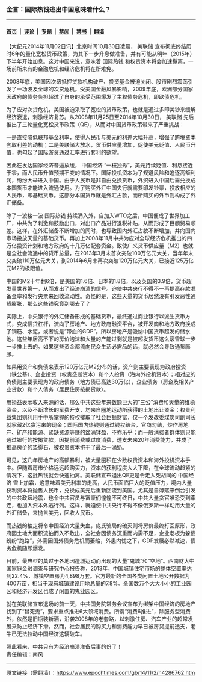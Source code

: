 ### 金言：国际热钱逃出中国意味着什么？

---

#### [首页](../../../..?n4286762) &nbsp;|&nbsp; [评论](../../../../../epoch-comment?n4286762) &nbsp;|&nbsp; [专题](../../../../../epoch-special?n4286762) &nbsp;|&nbsp; [禁闻](../../../../../epoch-news?n4286762) &nbsp;|&nbsp; [禁书](../../../../../books?n4286762) &nbsp;|&nbsp; [翻墙](https://github.com/gfw-breaker/nogfw/blob/master/README.md?n4286762)


<div class="post_content" id="artbody" itemprop="articleBody">
 <!-- article content begin -->
 <p>
  【大纪元2014年11月02日讯】北京时间10月30日凌晨，
  <ok href="https://www.epochtimes.com/gb/tag/%E7%BE%8E%E8%81%94%E5%82%A8.html">
   美联储
  </ok>
  宣布彻底终结历时6年的量化宽松货币政策，为其下一步升息做准备，并有可能从明年（2015年）下半年开始加息。这对中国来说，意味着
  <ok href="https://www.epochtimes.com/gb/tag/%E5%9B%BD%E9%99%85%E7%83%AD%E9%92%B1.html">
   国际热钱
  </ok>
  和权贵资本将会加速撤离，一场前所未有的金融危机和经济危机将在所难免。
 </p>
 <p>
  2008年底，美国因次级抵押贷款机构破产、投资基金被迫关闭、股市剧烈震荡引发了一场波及全球的次贷危机。受美国金融风暴影响，2009年底，欧洲部分国家因政府的债务负担超过了自身的承受范围爆发了主权债务危机，即欧债危机。
 </p>
 <p>
  为了应对次贷危机，美国被迫采取了宽松的货币政策，也就是通过多印美钞来缓解经济衰退，刺激经济复苏。从2008年11月25日至2014年10月30日，
  <ok href="https://www.epochtimes.com/gb/tag/%E7%BE%8E%E8%81%94%E5%82%A8.html">
   美联储
  </ok>
  先后推出了三轮量化宽松货币政策（QE），从而对中国货币政策带来了严重挑战：
 </p>
 <p>
  一是直接降低联邦基金利率，使得人民币与美元的利差大幅升高，增强了跨境资本套取利差的动机；二是美联储大放水，货币供应量增加，促使美元贬值、人民币升值，也勾起了国际游资通过汇率进行套利的欲望。
 </p>
 <p>
  因此在发达国家经济普遍放缓，
  <ok href="https://www.epochtimes.com/gb/tag/%E4%B8%AD%E5%9B%BD%E7%BB%8F%E6%B5%8E.html">
   中国经济
  </ok>
  “一枝独秀”，美元持续贬值、利息接近于零，而人民币升值预期不变的情况下。国际投机资本为了规避风险和追逐高额利润，纷纷大举进入中国。由于人民币是非自由兑换货币，外资进入中国后需兑换成本国货币才能进入流通使用。为了购买外汇中国央行就需要印发钞票，投放相应的人民币，即基础货币。这部分本国货币就是外汇占款，而所购买的外币则构成了外汇储备。
 </p>
 <p>
  除了一波接一波
  <ok href="https://www.epochtimes.com/gb/tag/%E5%9B%BD%E9%99%85%E7%83%AD%E9%92%B1.html">
   国际热钱
  </ok>
  持续涌入外，自加入WTO之后，中国便成了世界加工厂，中共为了刺激和鼓励出口，对出口产品进行退税补贴，从而形成了巨额贸易顺差。这样，在外汇储备不断增加的同时，也导致国内外汇占款不断增加，并向国内市场投放天量的基础货币。再加上2008年11月中共为应对全球经济危机推出的四万亿投资计划和地方政府的十几万亿配套资金。致使广义货币供应量（M2）也就是全社会流通中的货币总量，在2013年3月末首次突破100万亿元大关，当年年末又突破110万亿元大关，到2014年6月末再次突破120万亿元大关，已接近125万亿元M2的极限值。
 </p>
 <p>
  中国的M2十年翻6倍，是美国的1.6倍、日本的1.8倍，以及英国的3.9倍，货币超发量世界第一，从而发出了经济崩溃的信号。迫使中共央行不得不一再提高存款准备金率和发行央票来回收流动性。奇怪的是，这些天量的货币居然没有引发恶性通货膨胀，那么这些钱究竟到哪去了？
 </p>
 <p>
  实际上，中央银行的外汇储备形成的基础货币，最终通过商业银行以派生货币方式，变成信贷杠杆，流向了房地产、地方政府融资平台，被开发商和地方政府换成了钢筋、水泥，或者说是“带血的GDP”。所以房地产是吸纳中国货币超发的储水池。这些年居高不下的房价泡沫和大量的产能过剩就是被超发货币这么滚雪球一步一步推上去的。如果这些资金都流向民众生活必需品的话，就必然会导致通货膨胀。
 </p>
 <p>
  如果用资产和负债来表示120万亿元M2分布的话，资产则主要表现为政府投资（铁公基）、企业投资（权贵垄断资本）和个人投资（海内外投机资本）；相对应的负债则主要表现为的政府债务（地方债已高达30万亿），企业债务（房企及相关产业贷款）和个人债务（居民住房按揭贷款）。
 </p>
 <p>
  用损益表示收入来源的话，那么中共这些年来数额巨大的“三公”消费和天量的维稳资金，以及不断增长的军费开支，均来自圈地运动所获得的土地出让资金；权贵利益集团则利用手中所掌握的特权攫取了社会巨额财富，仅一个发改委煤炭司副司长就家藏2亿贪污来的现金；国际国内热钱则通过钱权结合，官商勾结，炒作房地产、矿产和能源、紧缺资源等赚的盆满钵盈，不亦乐乎；而一般消费者群体则只能通过银行的按揭贷款，因提前消费或过度消费，透支未来20年消费能力，并成了推高房价的垫脚石，被权贵资本挤干了最后一滴奶。
 </p>
 <p>
  可见，这几年房地产的高额暴利，被大量囤积在少数权贵资本和海外投机资本手中。但随着房市价格远远超购买力，资本的获利程度大大下降，在全球流动趋紧的情况下，这批热钱就会快速抽离。美联储宣布退出QE更是令走入死胡同的
  <ok href="https://www.epochtimes.com/gb/tag/%E4%B8%AD%E5%9B%BD%E7%BB%8F%E6%B5%8E.html">
   中国经济
  </ok>
  雪上加霜，这意味着美元利率的走高，人民币面临巨大的贬值压力，境内大量获利资本将抛售人民币，兑换成美元后重新回流到美国。尤其是自薄熙来倒台引发的中共政坛地震，也令中共官员与富豪们惶惶不可终日，中共大量贪官唯恐受到牵连，也加入资本外逃行列。这样，就迫使中共央行不得不像俄罗斯一样动用大量的外汇储备，来抛售美元，回收人民币。
 </p>
 <p>
  而热钱的抽走将令中国经济大量失血，庞氏骗局的破灭则将房价最终打回原形，政府因土地大面积流拍而入不敷出，全社会因债务沉重而内需不足，企业老板为躲债纷纷“跑路”，外需因国外债务危机而萎缩，外患内忧之下，GDP发展必然减速，债务危机随即爆发。
 </p>
 <p>
  目前，最典型的莫过于各地因造城运动而出现的大量“鬼城”和“空地”。西南财大中国家庭金融调查与研究中心报告称，2013年，中国城镇住宅市场的整体空置率达到22.4%，城镇空置房为4,898万套。官方最新的全国各类闲置土地公开数据为400万亩，相当于现有城镇建设用地总量的7.8%。全国数万个大大小小的工业园区和经济开发区也成了闲置的鬼业园区。
 </p>
 <p>
  就在美联储宣布退场的前一天，中共国务院常务会议宣布为绑架中国经济的房地产找到了“替死鬼”，要求重点推进6大领域消费。所谓“消费6推进”，除服务型消费外，依然是旧瓶装新酒，沿袭2008年的老套路，以刺激住房、汽车产业的超常发展来防止经济下滑。然而，社会居民的购买力和消费能力早已被房贷提前透支，老牛已无法拉动中国经济这辆破车。
 </p>
 <p>
  照此看来，中共只有为经济崩溃准备后事的份了！
  <br/>
  责任编辑：南风
 </p>
 <!-- article content end -->
 <div id="below_article_ad">
 </div>
</div>


---

原文链接（需翻墙）：https://www.epochtimes.com/gb/14/11/2/n4286762.htm
